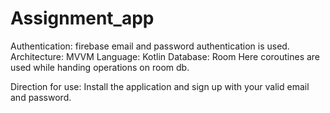 # Assignment_app
Authentication: firebase email and password authentication is used.
Architecture: MVVM
Language: Kotlin
Database: Room
Here coroutines are used while handing operations on room db.

Direction for use: Install the application and sign up with your valid email and password.
